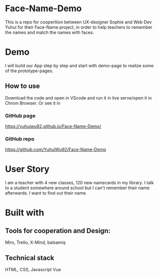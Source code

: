 # Face-Name-Demo
This is a repo for cooperition between UX-designer Sophie and Web Dev Yuhui for their Face-Name project, in order to help teachers to remember the names and match the names with faces.

# Demo
I will build our App step by step and start with demo-page to realize some of the prototype-pages.
## How to use
Download the code and open in VScode and run it in live serve/open it in Chrom Browser.
Or see it in 
### GitHub page
https://yuhuiwu92.github.io/Face-Name-Demo/
### GitHub repo
https://github.com/YuhuiWu92/Face-Name-Demo


# User Story
I am a teacher with 4 new classes, 120 new namecards in my library.
I talk to a student somewhere around school but I can't remember their name afterwards.
I want to find out their name.

# Built with
## Tools for cooperation and Design:
Miro,
Trello, 
X-Mind,
balsamiq
## Technical stack
HTML, CSS, Javascript
Vue


